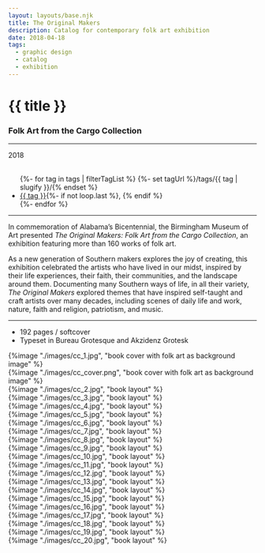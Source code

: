 ```yaml
---
layout: layouts/base.njk
title: The Original Makers
description: Catalog for contemporary folk art exhibition
date: 2018-04-18
tags:
  - graphic design
  - catalog
  - exhibition
---
```


<div class="container">
	<div class="row">
		<div class="col-12 col-12-md col-4-lg">
			<h1>{{ title }}</h1>
            <h3>Folk Art from the Cargo Collection</h3>
			<hr>
			<time>2018</time>
			</br></br>
			<ul class="post-metadata">
				{%- for tag in tags | filterTagList %}
				{%- set tagUrl %}/tags/{{ tag | slugify }}/{% endset %}
				<li><a href="{{ tagUrl }}" class="post-tag">{{ tag }}</a>{%- if not loop.last %}, {% endif %}</li>
				{%- endfor %}
			</ul>
			<hr>
		    	<p>In commemoration of Alabama’s Bicentennial, the Birmingham Museum of Art presented <em>The Original Makers: Folk Art from the Cargo Collection</em>, an exhibition featuring more than 160 works of folk art.</p>
                <p>As a new generation of Southern makers explores the joy of creating, this exhibition celebrated the artists who have lived in our midst, inspired by their life experiences, their faith, their communities, and the landscape around them. Documenting many Southern ways of life, in all their variety, <em>The Original Makers</em> explored themes that have inspired self-taught and craft artists over many decades, including scenes of daily life and work, nature, faith and religion, patriotism, and music.</p>
			<hr>
            <ul class="post-metadata">
                <li>192 pages / softcover</li>
                <li>Typeset in Bureau Grotesque and Akzidenz Grotesk</li>
            </ul>
		</div>
        <div class="col-12 col-12-md col-1-lg"></div>
		<div class="col-12 col-12-md col-6-lg">
			{%image "./images/cc_1.jpg", "book cover with folk art as background image" %}
		</div>
        <div class="col-12 col-1-md col-1-lg"></div>
	</div>
	<div class="row">
		<div class="col-12 col-12-md col-2-lg"></div>
		<div class="col-12 col-12-md col-9-lg">
            {%image "./images/cc_cover.png", "book cover with folk art as background image" %}
        </br>
            {%image "./images/cc_2.jpg", "book layout" %}
        </br>
            {%image "./images/cc_3.jpg", "book layout" %}
        </br>
            {%image "./images/cc_4.jpg", "book layout" %}
        </br>
            {%image "./images/cc_5.jpg", "book layout" %}
        </br>
            {%image "./images/cc_6.jpg", "book layout" %}
        </br>
            {%image "./images/cc_7.jpg", "book layout" %}
        </br>
            {%image "./images/cc_8.jpg", "book layout" %}
        </br>
            {%image "./images/cc_9.jpg", "book layout" %}
        </br>
            {%image "./images/cc_10.jpg", "book layout" %}
        </br>
            {%image "./images/cc_11.jpg", "book layout" %}
        </br>
            {%image "./images/cc_12.jpg", "book layout" %}
        </br>
            {%image "./images/cc_13.jpg", "book layout" %}
        </br>
            {%image "./images/cc_14.jpg", "book layout" %}
        </br>
            {%image "./images/cc_15.jpg", "book layout" %}
        </br>
            {%image "./images/cc_16.jpg", "book layout" %}
        </br>
            {%image "./images/cc_17.jpg", "book layout" %}
        </br>
            {%image "./images/cc_18.jpg", "book layout" %}
        </br>
            {%image "./images/cc_19.jpg", "book layout" %}
        </br>
            {%image "./images/cc_20.jpg", "book layout" %}
        </div>
    	<div class="col-12 col-12-md col-1-lg"></div>
  	</div>
</div>